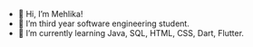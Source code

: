- 👋 Hi, I’m Mehlika!
- 👀 I’m third year software engineering student.
- 🌱 I’m currently learning Java, SQL, HTML, CSS, Dart, Flutter.

<!---
MehlikaErgl/MehlikaErgl is a ✨ special ✨ repository because its `README.md` (this file) appears on your GitHub profile.
You can click the Preview link to take a look at your changes.
--->
